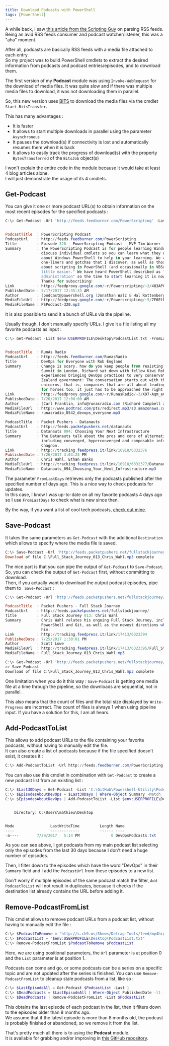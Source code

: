 ```yaml
---
title: Download Podcasts with PowerShell
tags: [PowerShell]
---
```


A while back, I saw [this article from the Scripting Guy](http://blogs.technet.com/b/heyscriptingguy/archive/2015/05/13/use-windows-powershell-to-parse-rss-feeds.aspx) on parsing RSS feeds.  
Being an avid RSS feeds consumer and podcast watcher/listener, this was a "aha" moment.  

After all, podcasts are basically RSS feeds with a media file attached to each entry.  
So my project was to build PowerShell cmdlets to extract the desired information from podcasts and podcast entries/episodes, and to download them.  

The first version of my **Podcast** module was using `Invoke-WebRequest` for the download of media files. It was quite slow and if there was multiple media files to download, it was not downloading them in parallel.

So, this new version uses <abbr title="Background Intelligent Transfer Service">BITS</abbr> to download the media files via the cmdlet `Start-BitsTransfer`.  

This has many advantages :  
  - It is faster  
  - It allows to start multiple downloads in parallel using the parameter `Asynchronous`  
  - It pauses the download(s) if connectivity is lost and automatically resumes them when it is back  
  - It allows to easily track the progress of download(s) with the property `BytesTransferred` of the `BitsJob` object(s)  

I won't explain the entire code in the module because it would take at least 4 blog articles alone.  
I will just demonstrate the usage of its 4 cmdlets.

## Get-Podcast  

You can give it one or more podcast URL(s) to obtain information on the most recent episodes for the specified podcasts :  

```powershell
C:\> Get-Podcast -Url 'http://feeds.feedburner.com/PowerScripting' -Last 1


PodcastTitle  : PowerScripting Podcast
PodcastUrl    : http://feeds.feedburner.com/PowerScripting
Title         : Episode 320 - PowerScripting Podcast - MVP Tim Warner
Summary       : The PowerScripting Podcast is for people learning Windows PowerShell. In each episode we
                discuss individual cmdlets so you can learn what they do, we bring you news and resources
                about Windows PowerShell to help in your learning. We also bring you tips, tricks,
                one-liners and gotchas that I discover, as well as those submitted by listeners. We talk
                about scripting in PowerShell (and occasionally in VBScript) and ways to make your job "a
                little easier." We have heard PowerShell described as "the future of Windows
                administration" so the time to start learning it is now! Your feedback is always welcome.
                Thanks for subscribing!
Link          : http://feedproxy.google.com/~r/Powerscripting/~3/483AP0Xx2K8/episode-320-powerscripting-podcast-mvp-tim-warner
PublishedDate : 5/17/2017 12:35:33 AM
Author        : {podcast@powershell.org (Jonathan Walz & Hal Rottenberg), Jonathan Walz & Hal Rottenberg}
MediaFileUrl  : http://feedproxy.google.com/~r/Powerscripting/~5/7F6EtkvLaLg/PSPodcast-320.mp3
MediaFileName : PSPodcast-320.mp3
```

It is also possible to send it a bunch of URLs via the pipeline.  

Usually though, I don't manually specify URLs. I give it a file listing all my favorite podcasts as input :  

```powershell
C:\> Get-Podcast -List $env:USERPROFILE\Desktop\PodcastList.txt -FromLastDays 4


PodcastTitle  : RunAs Radio
PodcastUrl    : http://feeds.feedburner.com/RunasRadio
Title         : DevOps for Everyone with Rob England
Summary       : Change is scary, how do you keep people from resisting? While at the DevOps Enterprise
                Summit in London, Richard sat down with fellow Kiwi Rob England to talk about his
                experiences bringing DevOps practices to very conservative organizations - like the New
                Zealand government! The conversation starts out with the idea that DevOps is not just for
                unicorns, that is, companies that are all about leading edge technologies. DevOps works
                for horses too, it just has to be approached the right way.
Link          : http://feedproxy.google.com/~r/RunasRadio/~3/X97-Aqm_aCo/default.aspx
PublishedDate : 7/26/2017 12:00:00 AM
Author        : {Carl Franklin, info@runasradio.com (Richard Campbell and Greg Hughes)}
MediaFileUrl  : http://www.podtrac.com/pts/redirect.mp3/s3.amazonaws.com/runas/runasradio_0542_devops_everyone.mp3
MediaFileName : runasradio_0542_devops_everyone.mp3

PodcastTitle  : Packet Pushers - Datanauts
PodcastUrl    : http://feeds.packetpushers.net/datanauts
Title         : Datanauts 094: Choosing Your Next Infrastructure
Summary       : The Datanauts talk about the pros and cons of alternative infrastructure options
                including converged, hyperconverged and composable infrastructures. Our guest is Fred
                Chagnon.
Link          : http://tracking.feedpress.it/link/16918/6332376
PublishedDate : 7/26/2017 3:03:25 PM
Author        : Chris Wahl, Ethan Banks
MediaFileUrl  : http://tracking.feedpress.it/link/16918/6332377/Datanauts_094_Choosing_Your_Next_Infrastructure.mp3
MediaFileName : Datanauts_094_Choosing_Your_Next_Infrastructure.mp3
```

The parameter `FromLastDays` retrieves only the podcasts published after the specified number of days ago. This is a nice way to check podcasts for updates.  
In this case, I know I was up-to-date on all my favorite podcasts 4 days ago so I use `FromLastDays` to check what is new since then.

By the way, if you want a list of cool tech podcasts, [check out mine](https://github.com/MathieuBuisson/Powershell-Utility/blob/master/Podcast/PodcastList.txt).

## Save-Podcast

It takes the same parameters as `Get-Podcast` with the additional `Destination` which allows to specify where the media file is saved.

```powershell
C:\> Save-Podcast -Url 'http://feeds.packetpushers.net/fullstackjourney' -Last 1
Download of file C:\Full_Stack_Journey_013_Chris_Wahl.mp3 complete
```

The nice part is that you can pipe the output of `Get-Podcast` to `Save-Podcast`.  
So, you can check the output of `Get-Podcast` first, without committing to download.  
Then, if you actually want to download the output podcast episodes, pipe them to ` Save-Podcast` :

```powershell
C:\> Get-Podcast -Url 'http://feeds.packetpushers.net/fullstackjourney/' -Last 1

PodcastTitle  : Packet Pushers - Full Stack Journey
PodcastUrl    : http://feeds.packetpushers.net/fullstackjourney/
Title         : Full Stack Journey 013: Chris Wahl
Summary       : Chris Wahl relates his ongoing Full Stack Journey, including stops along the way for
                PowerShell and Git, as well as the newest directions where his technology compass leads
                him.
Link          : http://tracking.feedpress.it/link/17413/6323394
PublishedDate : 7/25/2017 1:30:01 PM
Author        : Scott Lowe
MediaFileUrl  : http://tracking.feedpress.it/link/17413/6323395/Full_Stack_Journey_013_Chris_Wahl.mp3
MediaFileName : Full_Stack_Journey_013_Chris_Wahl.mp3

C:\> Get-Podcast -Url 'http://feeds.packetpushers.net/fullstackjourney/' -Last 1 |
>> Save-Podcast
Download of file C:\Full_Stack_Journey_013_Chris_Wahl.mp3 complete
```

One limitation when you do it this way : `Save-Podcast` is getting one media file at a time through the pipeline, so the downloads are sequential, not in parallel.  

This also means that the count of files and the total size displayed by `Write-Progress` are incorrect.
The count of files is always 1 when using pipeline input. If you have a solution for this, I am all hears.

## Add-PodcastToList

This allows to add podcast URLs to the file containing your favorite podcasts, without having to manually edit the file.  
It can also create a list of podcasts because if the file specified doesn't exist, it creates it :

```powershell
C:\> Add-PodcastToList -Url http://feeds.feedburner.com/PowerScripting -List $env:USERPROFILE\Desktop\MyPodcastList.txt
```

You can also use this cmdlet in combination with `Get-Podcast` to create a new podcast list from an existing list :

```powershell
C:\> $Last30Days = Get-Podcast -List 'C:\GitHub\Powershell-Utility\Podcast\PodcastList.txt' -FromLastDays 30
C:\> $EpisodesAboutDevOps = $Last30Days | Where-Object Summary -Match 'DevOps'
C:\> $EpisodesAboutDevOps | Add-PodcastToList -List $env:USERPROFILE\Desktop\DevOpsPodcasts.txt


    Directory: C:\Users\mathieu\Desktop


Mode                LastWriteTime         Length Name
----                -------------         ------ ----
-a----        7/29/2017   5:14 PM              0 DevOpsPodcasts.txt
```

As you can see above, I got podcasts from my main podcast list selecting only the episodes from the last 30 days because I don't need a huge number of episodes.  
 
Then, I filter down to the episodes which have the word "DevOps" in their `Summary` field and I add the `PodcastUrl` from these episodes to a new list.

Don't worry if multiple episodes of the same podcast match the filter, `Add-PodcastToList` will not result in duplicates, because it checks if the destination list already contains the URL before adding it.

## Remove-PodcastFromList

This cmdlet allows to remove podcast URLs from a podcast list, without having to manually edit the file :

```powershell
C:\> $PodcastToRemove = 'http://s.ch9.ms/Shows/Defrag-Tools/feed/mp4high'
C:\> $PodcastList = "$env:USERPROFILE\Desktop\PodcastList.txt"
C:\> Remove-PodcastFromList $PodcastToRemove $PodcastList
```

Here, we are using positional parameters, the `Url` parameter is at position 0 and the `List` parameter is at position 1.

Podcasts can come and go, or some podcasts can be a series on a specific topic and are not updated after the series is finished. You can use `Remove-PodcastFromList` to cleanup stale podcasts from a list, like so :

```powershell
C:\> $LastEpisodeAll = Get-Podcast $PodcastList -Last 1
C:\> $DeadPodcasts = $LastEpisodeAll | Where-Object PublishedDate -lt (Get-Date).AddMonths(-8)
C:\> $DeadPodcasts | Remove-PodcastFromList -List $PodcastList
```

This obtains the last episode of each podcast in the list, then it filters down to the episodes older than 8 months ago.  
We assume that if the latest episode is more than 8 months old, the podcast is probably finished or abandoned, so we remove it from the list.

That's pretty much all there is to using the **Podcast** module.  
It is available for grabbing and/or improving in [this GitHub repository](https://github.com/MathieuBuisson/Powershell-Utility/tree/master/Podcast).

